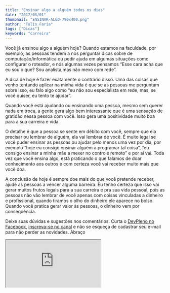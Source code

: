```yaml
---
title: "Ensinar algo a alguém todos os dias"
date: "2017/08/01"
thumbnail: "ENSINAR-ALGO-790x400.png"
author: "Tulio Faria"
tags: ["Dicas"]
keywords: "carreira"
---
```



Você já ensinou algo a alguém hoje? Quando estamos na faculdade, por exemplo, as pessoas tendem a nos perguntar dicas sobre de computação/informática ou pedir ajuda em algumas situações como configurar o roteador, e nós algumas vezes pensamos “Esse cara acha que eu sou o que? Sou analista,mas não mexo com rede”.

A dica de hoje é fazer exatamente o contrário disso. Uma das coisas que venho  tentando aplicar na minha vida é que se as pessoas me perguntam sobre isso, eu falo algo como “eu não sou especialista em rede, mas, se você quiser, eu tento te ajudar”.

Quando você está ajudando ou ensinando uma pessoa, mesmo sem querer nada em troca, a gente gera algo bem interessante que é uma sensação de gratidão nessa pessoa com você. Isso gera uma positividade muito boa para a sua carreira e vida.

O detalhe é que a pessoa se sente em débito com você, sempre que ela precisar ou lembrar de alguém, ela vai lembrar de você. É muito legal se você puder ensinar as pessoas ou ajudar pelo menos uma vez por dia, por exemplo “hoje eu consigo ensinar alguém a programar tal coisa”, “eu consigo ensinar a minha mãe a mexer no controle remoto” e por aí vai. Toda vez que você ensina algo, está praticando o que falamos de doar conhecimento aos outros e com certeza você vai receber muito mais que você doa.

A conclusão de hoje é sempre doe mais do que você pretende receber, ajude as pessoas a vencer alguma barreira. Eu tenho certeza que isso vai gerar muitos frutos legais para a sua carreira e pra sua vida pessoal, pois as pessoas não vão lembrar de você apenas com coisas vinculadas a dinheiro e profissional, quando tiramos o olho do dinheiro ele aparece no bolso. Quando você pratica gerar valor às pessoas, o dinheiro vem por consequência.

Deixe suas dúvidas e sugestões nos comentários. Curta o [DevPleno no Facebook](https://www.facebook.com/devpleno), [inscreva-se no canal](https://www.youtube.com/devplenocom) e não se esqueça de cadastrar seu e-mail para não perder as novidades. Abraço


 <div class="embed-responsive embed-responsive-16by9"> 
 <iframe class="embed-responsive-item" src="https://www.youtube.com/embed/WGdAsrIZCrk" allowfullscreen></iframe> 
 </div>